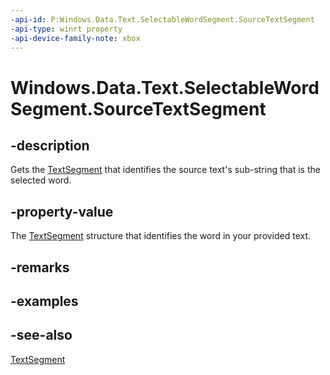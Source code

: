 ```yaml
---
-api-id: P:Windows.Data.Text.SelectableWordSegment.SourceTextSegment
-api-type: winrt property
-api-device-family-note: xbox
---
```


<!-- Property syntax
public Windows.Data.Text.TextSegment SourceTextSegment { get; }
-->

# Windows.Data.Text.SelectableWordSegment.SourceTextSegment

## -description
Gets the [TextSegment](textsegment.md) that identifies the source text's sub-string that is the selected word.

## -property-value
The [TextSegment](textsegment.md) structure that identifies the word in your provided text.

## -remarks

## -examples

## -see-also
[TextSegment](textsegment.md)